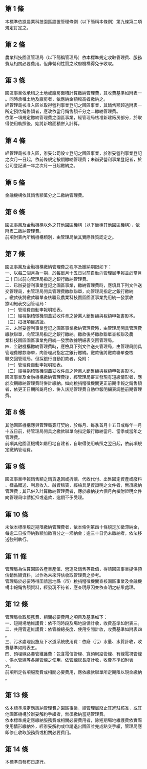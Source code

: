 第 1 條
-------
本標準依據農業科技園區設置管理條例（以下簡稱本條例）第九條第二項  
規定訂定之。

第 2 條
-------
農業科技園區管理局（以下簡稱管理局）依本標準規定收取管理費、服務  
費及相關必要費用。但非營利性質之政府機構得免予收取。

第 3 條
-------
園區事業依承租之土地或廠房面積計算繳納管理費，其收費基準如附表一  
。同時承租土地及廠房者，依應納金額較高者繳納之。  
經管理局核准入區並取得營利事業登記之園區事業，其銷售額超過附表一  
所定預估銷售額者，應改依當月銷售額千分之二繳納管理費。  
依第一項規定繳納管理費之園區事業，經管理局核准新建廠房部分，於取  
得使用執照後，始將新增面積併入計算。

第 4 條
-------
經管理局核准入區，辦妥公司設立登記之園區事業，於辦妥營利事業登記  
之次月一日起，依前條規定按期繳納管理費；未辦妥營利事業登記者，於  
公司登記滿一年之次月一日起繳納之。

第 5 條
-------
金融機構依其銷售額萬分之二繳納管理費。

第 6 條
-------
園區事業及金融機構以外之其他園區機構（以下簡稱其他園區機構），依  
附表二繳納管理費。  
前項附表內所稱機構類別，由管理局依其實際性質認定之。

第 7 條
-------
園區事業及金融機構繳納管理費之程序及繳納期限如下：  
一、以每二個月為一期，於每單月十五日以前自動向管理局申報並於當月  
    二十日以前向管理局指定之銀行繳納管理費。  
二、已辦妥營利事業登記之園區事業，繳納管理費時，應填具下列文件送  
    交管理局，由管理局開具管理費繳款聯單，向管理局指定之銀行繳納  
    。繳款後將繳款聯單查核聯及農業科技園區園區事業免用統一發票收  
    據明細表交回管理局：  
（一）管理費自動申報明細表。  
（二）經稅捐稽徵機關蓋妥收件章之營業人銷售額與稅額申報書影本。  
（三）扣抵項目憑證。  
三、未辦妥營利事業登記之園區事業繳納管理費時，由管理局開具管理費  
    繳款聯單，向管理局指定之銀行繳納。繳款後將繳款聯單查核聯及農  
    業科技園區園區事業免用統一發票收據明細表交回管理局。  
四、金融機構繳納管理費時，應檢具下列文件送交管理局，由管理局開具  
    管理費繳款聯單，向管理局指定之銀行繳納。繳款後將繳款聯單查核  
    聯交回管理局。但採銀行自動扣款者，免附：  
（一）管理費自動申報明細表。  
（二）經稅捐稽徵機關蓋妥收件章之營業人銷售額與稅額申報書影本。  
園區事業及金融機構繳納管理費後，經管理局審查發現有短繳情形者，應  
於次期繳納管理費時併計繳納。如向稅捐稽徵機關更正前期申報之銷售額  
者，依更正日期所屬月份，併入該期管理費自動申報明細表調整前期管理  
費。

第 8 條
-------
其他園區機構應與管理局簽訂契約，於每月、每季首月十五日或每年一月  
十五日前，持管理局開具之繳款聯單向指定銀行繳納當月、當季或當年之  
管理費。  
前項其他園區機構如屬租地自建者，自取得使用執照之翌日起，依前項規  
定繳納管理費。

第 9 條
-------
園區事業申報銷售額之銷貨退回或折讓、代收代付、出售固定資產或廢料  
、樣品贈送、利息收入、融資租賃，經檢具足資證明之文件者，無須繳納  
管理費；其已併入計算繳納管理費者，應於繳納後六個月內檢附證明文件  
向管理局申請抵扣或退款，逾期不予受理。

第 10 條
--------
未依本標準規定期限繳納管理費者，依本條例第四十條規定加徵滯納金，  
每逾二日按滯納數額加徵百分之一滯納金；逾三十日仍未繳納者，依法移  
送強制執行。

第 11 條
--------
管理局為估算園區各產業產值、營運及銷售等數值，得請園區事業提供預  
估銷售額資料，以作為未來評估收取管理費之參考。  
管理局於必要時得函請當地縣（市）稅捐稽徵機關查核園區事業及金融機  
構申報銷售額資料，經發現不符者，應查明原因並依查明之結果處理。

第 12 條
--------
管理局收取服務費、相關必要費用之項目及基準如下：  
一、短期場地維護費：依不同時段及場地設備計收，收費基準如附表三。  
二、共用管道維護費：依管線總長度、使用空間計收，收費基準如附表四  
    。  
三、污水處理設施及下水道系統使用費：依廢（污）水量、水質計收，收  
    費基準如附表五。  
四、預埋線路套管維護費：包含電信管線、寬頻網路管線、有線電視管線  
    、供水管線等各類管線之使用，依管線總長度計收，收費基準如附表  
     六。  
前項所定各項服務費或相關必要費用，應依繳款聯單所定期限以現金繳納  
。

第 13 條
--------
依本標準規定應繳納管理費之園區事業，經管理局廢止其進駐核准，或其  
他園區機構於辦妥解約手續者，無須繳納當期管理費。  
依本標準規定應繳納服務費或相關必要費用者，除短期場地維護費依實際  
使用情形繳納外，經辦妥解約或申請退出園區並完成點交手續，管理局應  
即停止收取服務費或相關必要費用。

第 14 條
--------
本標準自發布日施行。

